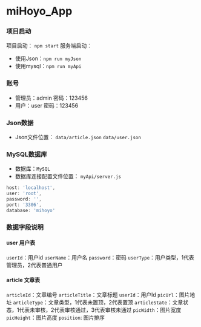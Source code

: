 # miHoyo_App
### 项目启动
项目启动： `npm start`
服务端启动： 
- 使用Json：`npm run myJson`
- 使用mysql：`npm run myApi`

### 账号
- 管理员：admin  密码：123456
- 用户：user  密码：123456

### Json数据
- Json文件位置： `data/article.json` `data/user.json`

### MySQL数据库
- 数据库：`MySQL`
- 数据库连接配置文件位置： `myApi/server.js`
```jsx
host: 'localhost',
user: 'root',
password: '',
port: '3306',
database: 'mihoyo'
```
### 数据字段说明
#### user 用户表
`userId`：用户id
`userName`：用户名
`password`：密码
`userType`：用户类型，1代表管理员，2代表普通用户

#### article 文章表
`articleId`：文章编号
`articleTitle`：文章标题
`userId`：用户Id
`picUrl`：图片地址
`articleType`：文章类型，1代表未置顶，2代表置顶
`articleState`：文章状态，1代表未审核，2代表审核通过，3代表审核未通过
`picWidth`：图片宽度
`picHeight`：图片高度
`position`: 图片排序

